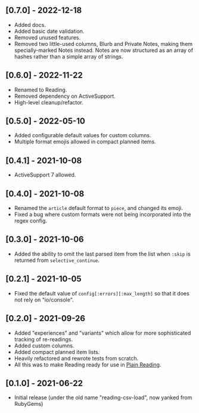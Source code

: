 ## [0.7.0] - 2022-12-18

- Added docs.
- Added basic date validation.
- Removed unused features.
- Removed two little-used columns, Blurb and Private Notes, making them specially-marked Notes instead. Notes are now structured as an array of hashes rather than a simple array of strings.

## [0.6.0] - 2022-11-22

- Renamed to Reading.
- Removed dependency on ActiveSupport.
- High-level cleanup/refactor.

## [0.5.0] - 2022-05-10

- Added configurable default values for custom columns.
- Multiple format emojis allowed in compact planned items.

## [0.4.1] - 2021-10-08

- ActiveSupport 7 allowed.

## [0.4.0] - 2021-10-08

- Renamed the `article` default format to `piece`, and changed its emoji.
- Fixed a bug where custom formats were not being incorporated into the regex config.

## [0.3.0] - 2021-10-06

- Added the ability to omit the last parsed item from the list when `:skip` is returned from `selective_continue`.

## [0.2.1] - 2021-10-05

- Fixed the default value of `config[:errors][:max_length]` so that it does not rely on "io/console".

## [0.2.0] - 2021-09-26

- Added "experiences" and "variants" which allow for more sophisticated tracking of re-readings.
- Added custom columns.
- Added compact planned item lists.
- Heavily refactored and rewrote tests from scratch.
- All this was to make Reading ready for use in [Plain Reading](https://github.com/fpsvogel/plainreading).

## [0.1.0] - 2021-06-22

- Initial release (under the old name "reading-csv-load", now yanked from RubyGems)
